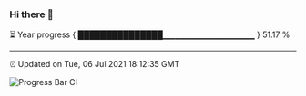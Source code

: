 ### Hi there 👋

⏳ Year progress { ███████████████▁▁▁▁▁▁▁▁▁▁▁▁▁▁▁ } 51.17 %

---

⏰ Updated on Tue, 06 Jul 2021 18:12:35 GMT

![Progress Bar CI](https://github.com/liununu/liununu/workflows/Progress%20Bar%20CI/badge.svg)

